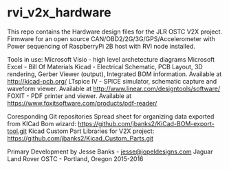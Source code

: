 # rvi_v2x_hardware
This repo contains the Hardware design files for the JLR OSTC V2X project. 
Firmware for an open source CAN/OBD2/2G/3G/GPS/Accelerometer with Power sequencing of RaspberryPi 2B host with RVI node installed.

Tools in use:
Microsoft Visio - high level archetecture diagrams
Microsoft Excel - Bill Of Materials 
Kicad - Electrical Schematic, PCB Layout, 3D rendering, Gerber Viewer (output), Integrated BOM information. Available at http://kicad-pcb.org/
LTspice IV - SPICE simulator, schematic capture and waveform viewer. Available at http://www.linear.com/designtools/software/
FOXIT - PDF printer and viewer. Available at https://www.foxitsoftware.com/products/pdf-reader/

Coresponding Git repositories
Spread sheet for organizing data exported from KICad Bom wizard: https://github.com/jbanks2/KiCad-BOM-export-tool.git
Kicad Custom Part Libraries for V2X project: https://github.com/jbanks2/Kicad_Custom_Parts.git

Primary Development by Jesse Banks - jesse@jopeldesigns.com
Jaguar Land Rover OSTC - Portland, Oregon 2015-2016